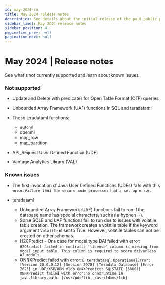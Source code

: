```yaml
---
id: may-2024-rn
title: May 2024 release notes
description: See details about the initial release of the paid public preview.
sidebar_label: May 2024 release notes
sidebar_position: 4
pagination_prev: null
pagination_next: null
---
```


# May 2024 | Release notes

See what's not currently supported and learn about known issues.

### Not supported

- Update and Delete with predicates for Open Table Format (OTF) queries
  
- Unbounded Array Framework (UAF) functions in SQL and teradataml
  
- These teradataml functions:
  - automl 
  - openml  
  - map_row 
  - map_partition

- API_Request User Defined Function (UDF)

- Vantage Analytics Library (VAL)

### Known issues

- The first invocation of Java User Defined Functions (UDFs) fails with this error: `Failure 7583 The secure mode processes had a set up error`.
	
- teradataml
  - Unbounded Array Framework (UAF) functions fail to run if the database name has special characters, such as a hyphen (-). 
  - Some SQLE and UAF functions fail to run due to issues with volatile table creation. The framework creates a volatile table if the keyword argument `Volatile` is set to True. However, volatile tables can not be created on other schemas.
  - H2OPredict - One case for model type DAI failed with error: `H2OPredict failed in contract: 'license' column is missing from model input table. This column is required to score driverless AI models.`
  - ONNXPredict failed with error: `E teradatasql.OperationalError: [Version 20.0.0.12] [Session 2078] [Teradata Database] [Error 7825] in UDF/XSP/UDM mldb.ONNXPredict: SQLSTATE [38U01] ONNXPredict failed with error:no onnxruntime in java.library.path: [/usr/pde/lib, /usr/tdbms/lib]`
